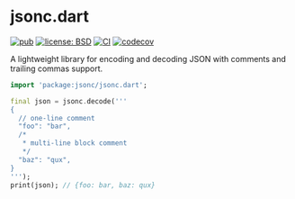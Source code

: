 # jsonc.dart

[![pub](https://img.shields.io/pub/v/jsonc.svg)](https://pub.dev/packages/jsonc)
[![license: BSD](https://img.shields.io/badge/license-BSD-yellow.svg)](https://opensource.org/licenses/BSD-3-Clause)
[![CI](https://github.com/ubuntu-flutter-community/jsonc.dart/actions/workflows/ci.yaml/badge.svg)](https://github.com/ubuntu-flutter-community/jsonc.dart/actions/workflows/ci.yaml)
[![codecov](https://codecov.io/gh/ubuntu-flutter-community/jsonc.dart/branch/main/graph/badge.svg?token=UPEXMCJDCN)](https://codecov.io/gh/ubuntu-flutter-community/jsonc.dart)

A lightweight library for encoding and decoding JSON with comments and trailing commas support.

```dart
import 'package:jsonc/jsonc.dart';
```

```dart
final json = jsonc.decode('''
{
  // one-line comment
  "foo": "bar",
  /*
   * multi-line block comment
   */
  "baz": "qux",
}
''');
print(json); // {foo: bar, baz: qux}
```
